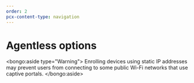 ```yaml
---
order: 2
pcx-content-type: navigation
---
```


# Agentless options

<bongo:aside type="Warning">
Enrolling devices using static IP addresses may prevent users from connecting to some public Wi-Fi networks that use captive portals.
</bongo:aside>

<DirectoryListing path="/connections/connect-devices/agentless" />

